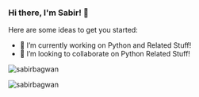 ### Hi there, I'm Sabir! 👋 
<!-- 
<h1 align="center">Hi 👋, I'm Sabir Bagwan</h1>
<h3 align="center">A passionate Data Scientist from India</h3>
<h1 align="center">Hi, I'm Sabir</h1>
-->
Here are some ideas to get you started:

- 🔭 I’m currently working on Python and Related Stuff!
- 👯 I’m looking to collaborate on Python Related Stuff!

<p><img align="center" src="https://github-readme-stats.vercel.app/api?username=sabirbagwan&show_icons=true&theme=transparent" alt="sabirbagwan" />
</p>
<p><img align="center" src="https://github-readme-stats.vercel.app/api/top-langs?username=sabirbagwan&show_icons=true&locale=en&layout=compact" alt="sabirbagwan" />

</p>



<!--
**sabirbagwan/sabirbagwan** is a ✨ _special_ ✨ repository because its `README.md` (this file) appears on your GitHub profile.

<p><img align="center"> 
![Sabir's Most used Languages](https://github-readme-stats.vercel.app/api/top-langs?username=sabirbagwan&show_icons=true&locale=en&layout=compact)
![Sabir's GitHub stats](https://github-readme-stats.vercel.app/api?username=sabirbagwan&show_icons=true&theme=transparent)
</p>
![Sabir's GitHub stats](https://github-readme-stats.vercel.app/api?username=sabirbagwan&show_icons=true&theme=transparent)


Here are some ideas to get you started:

- 🔭 I’m currently working on Python and Related Stuff

- 🌱 I’m currently learning Deep Learnin
- 👯 I’m looking to collaborate on Machine Learning
- 🤔 I’m looking for help with ...
- 💬 Ask me about ...
- 📫 How to reach me: ...
- ⚡ Fun fact: ... Did you know, there's a variable naming convention named Kebab-case, which is typed as kebab-case-python-example?

-->
